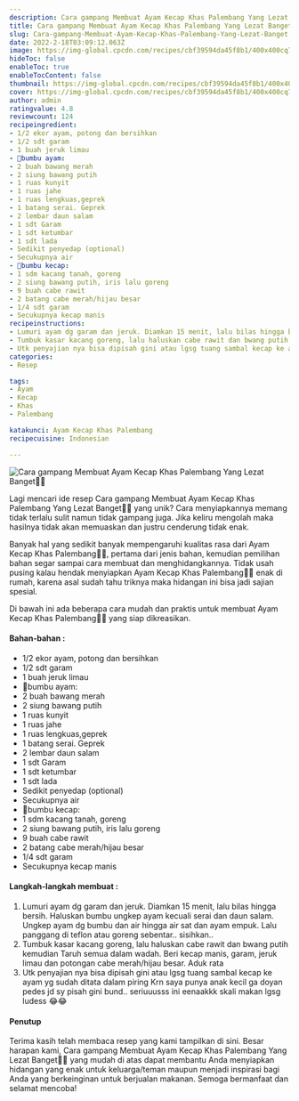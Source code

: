 ```yaml
---
description: Cara gampang Membuat Ayam Kecap Khas Palembang Yang Lezat Banget"
title: Cara gampang Membuat Ayam Kecap Khas Palembang Yang Lezat Banget
slug: Cara-gampang-Membuat-Ayam-Kecap-Khas-Palembang-Yang-Lezat-Banget
date: 2022-2-18T03:09:12.063Z
image: https://img-global.cpcdn.com/recipes/cbf39594da45f8b1/400x400cq70/photo.jpg
hideToc: false
enableToc: true
enableTocContent: false
thumbnail: https://img-global.cpcdn.com/recipes/cbf39594da45f8b1/400x400cq70/photo.jpg
cover: https://img-global.cpcdn.com/recipes/cbf39594da45f8b1/400x400cq70/photo.jpg
author: admin
ratingvalue: 4.8
reviewcount: 124
recipeingredient:
- 1/2 ekor ayam, potong dan bersihkan
- 1/2 sdt garam
- 1 buah jeruk limau
- 🌻bumbu ayam:
- 2 buah bawang merah
- 2 siung bawang putih
- 1 ruas kunyit
- 1 ruas jahe
- 1 ruas lengkuas,geprek
- 1 batang serai. Geprek
- 2 lembar daun salam
- 1 sdt Garam
- 1 sdt ketumbar
- 1 sdt lada
- Sedikit penyedap (optional)
- Secukupnya air
- 🌻bumbu kecap:
- 1 sdm kacang tanah, goreng
- 2 siung bawang putih, iris lalu goreng
- 9 buah cabe rawit
- 2 batang cabe merah/hijau besar
- 1/4 sdt garam
- Secukupnya kecap manis
recipeinstructions:
- Lumuri ayam dg garam dan jeruk. Diamkan 15 menit, lalu bilas hingga bersih. Haluskan bumbu ungkep ayam kecuali serai dan daun salam. Ungkep ayam dg bumbu dan air hingga air sat dan ayam empuk. Lalu panggang di teflon atau goreng sebentar.. sisihkan..
- Tumbuk kasar kacang goreng, lalu haluskan cabe rawit dan bwang putih kemudian Taruh semua dalam wadah. Beri kecap manis, garam, jeruk limau dan potongan cabe merah/hijau besar. Aduk rata
- Utk penyajian nya bisa dipisah gini atau lgsg tuang sambal kecap ke ayam yg sudah ditata dalam piring Krn saya punya anak kecil ga doyan pedes jd sy pisah gini bund.. seriuuusss ini eenaakkk skali makan lgsg ludess 😂😂
categories:
- Resep

tags:
- Ayam
- Kecap
- Khas
- Palembang

katakunci: Ayam Kecap Khas Palembang
recipecuisine: Indonesian

---
```


![Cara gampang Membuat Ayam Kecap Khas Palembang Yang Lezat Banget👩‍🍳](https://img-global.cpcdn.com/recipes/cbf39594da45f8b1/400x400cq70/photo.jpg)

Lagi mencari ide resep Cara gampang Membuat Ayam Kecap Khas Palembang Yang Lezat Banget👩‍🍳 yang unik? Cara menyiapkannya memang tidak terlalu sulit namun tidak gampang juga. Jika keliru mengolah maka hasilnya tidak akan memuaskan dan justru cenderung tidak enak.

Banyak hal yang sedikit banyak mempengaruhi kualitas rasa dari Ayam Kecap Khas Palembang👩‍🍳, pertama dari jenis bahan, kemudian pemilihan bahan segar sampai cara membuat dan menghidangkannya. Tidak usah pusing kalau hendak menyiapkan Ayam Kecap Khas Palembang👩‍🍳 enak di rumah, karena asal sudah tahu triknya maka hidangan ini bisa jadi sajian spesial.

Di bawah ini ada beberapa cara mudah dan praktis untuk membuat Ayam Kecap Khas Palembang👩‍🍳 yang siap dikreasikan.

<!--inarticleads1-->

#### Bahan-bahan :

- 1/2 ekor ayam, potong dan bersihkan
- 1/2 sdt garam
- 1 buah jeruk limau
- 🌻bumbu ayam:
- 2 buah bawang merah
- 2 siung bawang putih
- 1 ruas kunyit
- 1 ruas jahe
- 1 ruas lengkuas,geprek
- 1 batang serai. Geprek
- 2 lembar daun salam
- 1 sdt Garam
- 1 sdt ketumbar
- 1 sdt lada
- Sedikit penyedap (optional)
- Secukupnya air
- 🌻bumbu kecap:
- 1 sdm kacang tanah, goreng
- 2 siung bawang putih, iris lalu goreng
- 9 buah cabe rawit
- 2 batang cabe merah/hijau besar
- 1/4 sdt garam
- Secukupnya kecap manis

<!--inarticleads2-->

#### Langkah-langkah membuat :

1. Lumuri ayam dg garam dan jeruk. Diamkan 15 menit, lalu bilas hingga bersih. Haluskan bumbu ungkep ayam kecuali serai dan daun salam. Ungkep ayam dg bumbu dan air hingga air sat dan ayam empuk. Lalu panggang di teflon atau goreng sebentar.. sisihkan..
1. Tumbuk kasar kacang goreng, lalu haluskan cabe rawit dan bwang putih kemudian Taruh semua dalam wadah. Beri kecap manis, garam, jeruk limau dan potongan cabe merah/hijau besar. Aduk rata
1. Utk penyajian nya bisa dipisah gini atau lgsg tuang sambal kecap ke ayam yg sudah ditata dalam piring Krn saya punya anak kecil ga doyan pedes jd sy pisah gini bund.. seriuuusss ini eenaakkk skali makan lgsg ludess 😂😂

#### Penutup

Terima kasih telah membaca resep yang kami tampilkan di sini. Besar harapan kami, Cara gampang Membuat Ayam Kecap Khas Palembang Yang Lezat Banget👩‍🍳 yang mudah di atas dapat membantu Anda menyiapkan hidangan yang enak untuk keluarga/teman maupun menjadi inspirasi bagi Anda yang berkeinginan untuk berjualan makanan. Semoga bermanfaat dan selamat mencoba!
